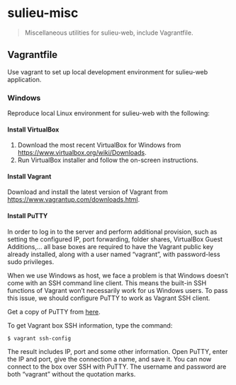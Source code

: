 # sulieu-misc

> Miscellaneous utilities for sulieu-web, include Vagrantfile.

## Vagrantfile

Use vagrant to set up local development environment for sulieu-web application.

### Windows

Reproduce local Linux environment for sulieu-web with the following:

#### Install VirtualBox

1. Download the most recent VirtualBox for Windows from https://www.virtualbox.org/wiki/Downloads.
2. Run VirtualBox installer and follow the on-screen instructions.

#### Install Vagrant

Download and install the latest version of Vagrant from https://www.vagrantup.com/downloads.html.

#### Install PuTTY

In order to log in to the server and perform additional provision, such as setting the configured IP, port forwarding, folder shares, VirtualBox Guest Additions,... all base boxes are required to have the Vagrant public key already installed, along with a user named “vagrant”, with password-less sudo privileges.

When we use Windows as host, we face a problem is that Windows doesn’t come with an SSH command line client. This means the built-in SSH functions of Vagrant won’t necessarily work for us Windows users. To pass this issue, we should configure PuTTY to work as Vagrant SSH client.

Get a copy of PuTTY from [here](http://www.chiark.greenend.org.uk/~sgtatham/putty/download.html).

To get Vagrant box SSH information, type the command:

```shell
$ vagrant ssh-config
```

The result includes IP, port and some other information. Open PuTTY, enter the IP and port, give the connection a name, and save it. You can now connect to the box over SSH with PuTTY. The username and password are both “vagrant” without the quotation marks.
